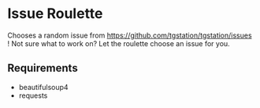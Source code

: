 # Issue Roulette
Chooses a random issue from https://github.com/tgstation/tgstation/issues !
Not sure what to work on? Let the roulette choose an issue for you.

## Requirements
- beautifulsoup4
- requests
